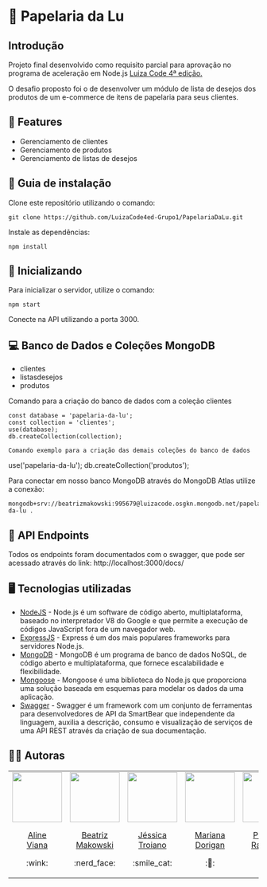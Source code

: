 # 📝 Papelaria da Lu 

## Introdução
Projeto final desenvolvido como requisito parcial para aprovação no programa de aceleração em Node.js [Luiza Code 4ª edição.](https://conteudo.carreiras.magazineluiza.com.br/luiza-code-4-edicao-inscricao)

O desafio proposto foi o de desenvolver um módulo de lista de desejos dos produtos de um e-commerce de itens de papelaria para seus clientes.

## 🎯 Features

* Gerenciamento de clientes
* Gerenciamento de produtos
* Gerenciamento de listas de desejos

## 📖 Guia de instalação

Clone este repositório utilizando o comando:
```
git clone https://github.com/LuizaCode4ed-Grupo1/PapelariaDaLu.git
```
Instale as dependências:
```
npm install
```

## 🚀 Inicializando

Para inicializar o servidor, utilize o comando:
```
npm start
```
Conecte na API utilizando a porta 3000.

## 💻 Banco de Dados e Coleções MongoDB

* clientes
* listasdesejos
* produtos

Comando para a criação do banco de dados com a coleção clientes
```
const database = 'papelaria-da-lu';
const collection = 'clientes';
use(database);
db.createCollection(collection);

Comando exemplo para a criação das demais coleções do banco de dados
```
use('papelaria-da-lu');
db.createCollection('produtos');

Para conectar em nosso banco MongoDB através do MongoDB Atlas utilize a conexão:
```
mongodb+srv://beatrizmakowski:995679@luizacode.osgkn.mongodb.net/papelaria-da-lu .
```

## 🚩 API Endpoints

Todos os endpoints foram documentados com o swagger, que pode ser acessado através do link: 
http://localhost:3000/docs/

## 🖥️ Tecnologias utilizadas

* [NodeJS](https://nodejs.dev/) - Node.js é um software de código aberto, multiplataforma, baseado no interpretador V8 do Google e que permite a execução de códigos JavaScript fora de um navegador web.
* [ExpressJS](https://www.expresjs.org/) - Express é um dos mais populares frameworks para servidores Node.js.
* [MongoDB](https://www.mongodb.com/) - MongoDB é um programa de banco de dados NoSQL, de código aberto e multiplataforma, que fornece escalabilidade e flexibilidade.
* [Mongoose](https://mongoosejs.com/) - Mongoose é uma biblioteca do Node.js que proporciona uma solução baseada em esquemas para modelar os dados da uma aplicação.
* [Swagger](https://swagger.io/docs/) - Swagger é um framework com um conjunto de ferramentas para desenvolvedores de API da SmartBear que independente da linguagem, auxilia a descrição, consumo e visualização de serviços de uma API REST através da criação de sua documentação.


## :woman_technologist: Autoras

<table align="center">
    <tr align="center">
        <td>
            <a href="https://github.com/alineviana">
                <img src="https://avatars.githubusercontent.com/u/80078418?v=4" width=100 />
                <p>Aline<br>Viana</p>
            </a>
            <p>:wink:</p>
        </td>
        <td>
            <a href="https://github.com/beatrizmakowski">
                <img src="https://avatars.githubusercontent.com/u/86008015?v=4" width=100 />
                <p>Beatriz<br>Makowski</p>
            </a>
            <p>:nerd_face:</p>
        </td>
        <td>
            <a href="https://github.com/JessicaTroiano">
                 <img src="https://avatars.githubusercontent.com/u/101470905?v=4" width=100 />
                <p>Jéssica<br>Troiano</p>
            </a>
        <p>:smile_cat:</p>
        </td>
        <td>
            <a href="https://github.com/mahdorigan">
                 <img src="https://avatars.githubusercontent.com/u/103972305?v=4" width=100 />
                <p>Mariana<br>Dorigan</p>
            </a>
        <p>:🤖:</p>
        </td>
        <td>
            <a href="https://github.com/priscillararimmy">
                 <img src="https://avatars.githubusercontent.com/u/89642572?v=4" width=100 />
                <p>Priscilla<br>Rarimmy</p>
            </a>
        <p>:👾:</p>
        </td>
    </tr> 
</table>